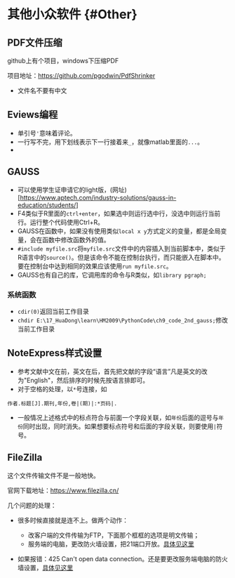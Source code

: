 
# 其他小众软件 {#Other}

## PDF文件压缩

github上有个项目，windows下压缩PDF

项目地址：https://github.com/pgodwin/PdfShrinker

- 文件名不要有中文

## Eviews编程
- 单引号`'`意味着评论。
- 一行写不完，用下划线表示下一行接着来`_`，就像matlab里面的`...`。
- 

## GAUSS

- 可以使用学生证申请它的light版，(网址)[https://www.aptech.com/industry-solutions/gauss-in-education/students/]
- F4类似于R里面的`ctrl+enter`，如果选中则运行选中行，没选中则运行当前行。运行整个代码使用Ctrl+R。
- GAUSS在函数中，如果没有使用类似`local x y`方式定义的变量，都是全局变量，会在函数中修改函数外的值。
- `#include myfile.src`将`myfile.src`文件中的内容插入到当前脚本中，类似于R语言中的`source()`。但是该命令不能在控制台执行，而只能嵌入在脚本中。要在控制台中达到相同的效果应该使用`run myfile.src`。
- GAUSS也有自己的库，它调用库的命令与R类似，如`library pgraph; `

### 系统函数

- `cdir(0)`返回当前工作目录
- `chdir E:\17_HuaDong\learn\HM2009\PythonCode\ch9_code_2nd_gauss;`修改当前工作目录


## NoteExpress样式设置

- 参考文献中文在前，英文在后，首先把文献的字段“语言”凡是英文的改为"English"，然后排序的时候先按语言排即可。
- 对于空格的处理，以`*`号连接，如
```
作者.标题[J].期刊,年份,卷|(期)|:*页码|.
```
- 一般情况上述格式中的标点符合与前面一个字段关联，如`年份`后面的逗号与`年份`同时出现，同时消失。如果想要标点符号和后面的字段关联，则要使用`|`符号。

## FileZilla
这个文件传输文件不是一般地快。

官网下载地址：https://www.filezilla.cn/

几个问题的处理：

- 很多时候直接就是连不上。做两个动作：
  - 改客户端的文件传输为FTP，下面那个框框的选项是明文传输；
  - 服务端的电脑，更改防火墙设置，把21端口开放。[具体见这里](https://blog.csdn.net/InnovationAD/article/details/84944238?utm_medium=distribute.pc_relevant.none-task-blog-BlogCommendFromMachineLearnPai2-1.control&dist_request_id=1db1882b-159d-4705-865f-78d855fe1f50&depth_1-utm_source=distribute.pc_relevant.none-task-blog-BlogCommendFromMachineLearnPai2-1.control)

- 如果报错：425 Can't open data connection。还是要更改服务端电脑的防火墙设置，[具体见这里](https://blog.csdn.net/weixin_44284051/article/details/106277683)
